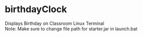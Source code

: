 # birthdayClock
 Displays Birthday on Classroom Linux Terminal  
 Note: Make sure to change file path for starter.jar in launch.bat
